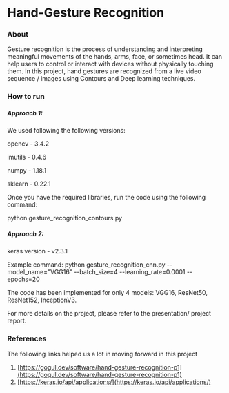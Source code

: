 # Hand-Gesture Recognition

### About
Gesture recognition is the process of understanding and interpreting meaningful movements of the hands, arms, face, or sometimes head. It can help users to control or interact with devices without physically touching them. In this project, hand gestures are recognized from a live video sequence / images using Contours and Deep learning techniques.

### How to run

##### Approach 1:
We used following the following versions:

opencv - 3.4.2

imutils - 0.4.6

numpy - 1.18.1

sklearn - 0.22.1

Once you have the required libraries, run the code using the following command:

python gesture_recognition_contours.py

##### Approach 2:
keras version - v2.3.1

Example command: python gesture_recognition_cnn.py --model_name="VGG16" --batch_size=4 --learning_rate=0.0001 --epochs=20

The code has been implemented for only 4 models: VGG16, ResNet50, ResNet152, InceptionV3.

For more details on the project, please refer to the presentation/ project report.

### References
The following links helped us a lot in moving forward in this project
1) [https://gogul.dev/software/hand-gesture-recognition-p1](https://gogul.dev/software/hand-gesture-recognition-p1)
2) [https://keras.io/api/applications/](https://keras.io/api/applications/)

